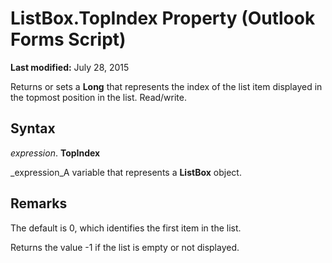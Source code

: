 
# ListBox.TopIndex Property (Outlook Forms Script)

 **Last modified:** July 28, 2015

Returns or sets a  **Long** that represents the index of the list item displayed in the topmost position in the list. Read/write.

## Syntax

 _expression_. **TopIndex**

 _expression_A variable that represents a  **ListBox** object.


## Remarks

The default is 0, which identifies the first item in the list.

Returns the value -1 if the list is empty or not displayed.

